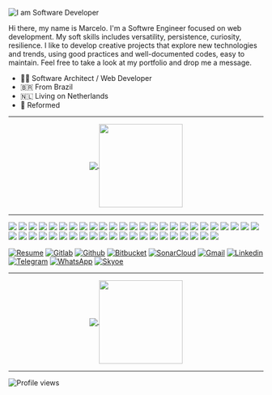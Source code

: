 ![I am Software Developer](https://rodovalho.dev/img/logo-large.59fa6dbf.svg)

Hi there, my name is Marcelo. I'm a Softwre Engineer focused on web development.
My soft skills includes versatility, persistence, curiosity, resilience. I like to develop creative projects that explore new technologies and trends, using good practices and well-documented codes, easy to maintain.
Feel free to take a look at my portfolio and drop me a message.

- 👨‍💻 Software Architect / Web Developer
- 🇧🇷 From Brazil
- 🇳🇱 Living on Netherlands
- 🌷 Reformed

---

<p align="center">
  <a href="https://github.com/celorodovalho/github-readme-stats">
    <img
      align="center"
      src="https://github-readme-stats.vercel.app/api/top-langs/?username=celorodovalho&layout=compact"
    />
  </a>
  <a href="https://github.com/celorodovalho/github-readme-stats">
    <img
      align="center"
      height="165"
      src="https://github-readme-stats.vercel.app/api?username=celorodovalho&show_icons=true"
    />
  </a>
</p>

---

![](https://img.shields.io/badge/&#8203;-PHP-informational?style=flat&logo=php&logoColor=white&color=29b6f6)
![](https://img.shields.io/badge/&#8203;-JavaScript-informational?style=flat&logo=javascript&logoColor=white&color=29b6f6)
![](https://img.shields.io/badge/&#8203;-HTML5-informational?style=flat&logo=html5&logoColor=white&color=29b6f6)
![](https://img.shields.io/badge/&#8203;-CSS3-informational?style=flat&logo=css3&logoColor=white&color=29b6f6)
![](https://img.shields.io/badge/&#8203;-Laravel-informational?style=flat&logo=laravel&logoColor=white&color=29b6f6)
![](https://img.shields.io/badge/&#8203;-Symfony-informational?style=flat&logo=symfony&logoColor=white&color=29b6f6)
![](https://img.shields.io/badge/&#8203;-Zend_Framework-informational?style=flat&logo=zend&logoColor=white&color=29b6f6)
![](https://img.shields.io/badge/&#8203;-Vue-informational?style=flat&logo=vue.js&logoColor=white&color=29b6f6)
![](https://img.shields.io/badge/&#8203;-Angular-informational?style=flat&logo=angular&logoColor=white&color=29b6f6)
![](https://img.shields.io/badge/D-Doctrine-informational?style=flat&logo=doctrine&logoColor=white&color=29b6f6)
![](https://img.shields.io/badge/&#8203;-CakePHP-informational?style=flat&logo=cakephp&logoColor=white&color=29b6f6)
![](https://img.shields.io/badge/&#8203;-WordPress-informational?style=flat&logo=wordpress&logoColor=white&color=29b6f6)
![](https://img.shields.io/badge/&#8203;-Magento-informational?style=flat&logo=magento&logoColor=white&color=29b6f6)
![](https://img.shields.io/badge/&#8203;-jQuery-informational?style=flat&logo=jquery&logoColor=white&color=29b6f6)
![](https://img.shields.io/badge/&#8203;-Sass-informational?style=flat&logo=sass&logoColor=white&color=29b6f6)
![](https://img.shields.io/badge/&#8203;-Webpack-informational?style=flat&logo=webpack&logoColor=white&color=29b6f6)
![](https://img.shields.io/badge/&#8203;-LeafLet-informational?style=flat&logo=leaflet&logoColor=white&color=29b6f6)
![](https://img.shields.io/badge/&#8203;-Vuetify-informational?style=flat&logo=Vuetify&logoColor=white&color=29b6f6)
![](https://img.shields.io/badge/&#8203;-Bootstrap-informational?style=flat&logo=Bootstrap&logoColor=white&color=29b6f6)
![](https://img.shields.io/badge/&#8203;-MySQL-informational?style=flat&logo=mysql&logoColor=white&color=29b6f6)
![](https://img.shields.io/badge/&#8203;-PostgreSQL-informational?style=flat&logo=postgresql&logoColor=white&color=29b6f6)
![](https://img.shields.io/badge/&#8203;-OracleSQL-informational?style=flat&logo=oracle&logoColor=white&color=29b6f6)
![](https://img.shields.io/badge/&#8203;-MongoDB-informational?style=flat&logo=mongodb&logoColor=white&color=29b6f6)
![](https://img.shields.io/badge/&#8203;-Sqlite-informational?style=flat&logo=sqlite&logoColor=white&color=29b6f6)
![](https://img.shields.io/badge/&#8203;-Git-informational?style=flat&logo=git&logoColor=white&color=29b6f6)
![](https://img.shields.io/badge/&#8203;-CSharp-informational?style=flat&logo=c-sharp&logoColor=white&color=29b6f6)
![](https://img.shields.io/badge/&#8203;-Python-informational?style=flat&logo=python&logoColor=white&color=29b6f6)
![](https://img.shields.io/badge/&#8203;-Node-informational?style=flat&logo=node.js&logoColor=white&color=29b6f6)
![](https://img.shields.io/badge/&#8203;-Docker-informational?style=flat&logo=docker&logoColor=white&color=29b6f6)
![](https://img.shields.io/badge/&#8203;-Vagrant-informational?style=flat&logo=vagrant&logoColor=white&color=29b6f6)
![](https://img.shields.io/badge/&#8203;-Apache-informational?style=flat&logo=apache&logoColor=white&color=29b6f6)
![](https://img.shields.io/badge/&#8203;-Jenkins-informational?style=flat&logo=jenkins&logoColor=white&color=29b6f6)
![](https://img.shields.io/badge/&#8203;-Sonar-informational?style=flat&logo=sonarqube&logoColor=white&color=29b6f6)
![](https://img.shields.io/badge/&#8203;-GitlabCI-informational?style=flat&logo=gitlab&logoColor=white&color=29b6f6)
![](https://img.shields.io/badge/&#8203;-Grunt-informational?style=flat&logo=grunt&logoColor=white&color=29b6f6)
![](https://img.shields.io/badge/&#8203;-Gulp-informational?style=flat&logo=gulp&logoColor=white&color=29b6f6)
![](https://img.shields.io/badge/&#8203;-Bower-informational?style=flat&logo=bower&logoColor=white&color=29b6f6)
![](https://img.shields.io/badge/&#8203;-NPM-informational?style=flat&logo=npm&logoColor=white&color=29b6f6)
![](https://img.shields.io/badge/&#8203;-Composer-informational?style=flat&logo=composer&logoColor=white&color=29b6f6)
![](https://img.shields.io/badge/&#8203;-Adobe_Suite-informational?style=flat&logo=adobe&logoColor=white&color=29b6f6)
![](https://img.shields.io/badge/&#8203;-Gimp-informational?style=flat&logo=gimp&logoColor=white&color=29b6f6)
![](https://img.shields.io/badge/&#8203;-InkScape-informational?style=flat&logo=inkscape&logoColor=white&color=29b6f6)
![](https://img.shields.io/badge/&#8203;-Bitbucket-informational?style=flat&logo=bitbucket&logoColor=white&color=29b6f6)
![](https://img.shields.io/badge/&#8203;-Telegram_API-informational?style=flat&logo=telegram&logoColor=white&color=29b6f6)
![](https://img.shields.io/badge/&#8203;-PHPStorm-informational?style=flat&logo=webstorm&logoColor=white&color=29b6f6)
![](https://img.shields.io/badge/&#8203;-Linux-informational?style=flat&logo=linux&logoColor=white&color=29b6f6)

[![Resume](http://img.shields.io/badge/-Resume/CV-29b6f6?style=for-the-badge&logo=adobe-acrobat-reader&logoColor=white)](https://api.marcelorodovalho.com/resume/en) 
[![Gitlab](http://img.shields.io/badge/-Gitlab-388e3c?style=for-the-badge&logo=Gitlab&logoColor=white)](https://gitlab.com/celorodovalho) 
[![Github](https://img.shields.io/badge/-Github-181717?style=for-the-badge&logo=Github&logoColor=white)](https://github.com/celorodovalho) 
[![Bitbucket](http://img.shields.io/badge/-Bitbucket-006db3?style=for-the-badge&logo=bitbucket&logoColor=white)](https://bitbucket.org/celorodovalho) 
[![SonarCloud](http://img.shields.io/badge/-SonarCloud-4c9bd6?style=for-the-badge&logo=SonarQube&logoColor=white)](https://sonarcloud.io/organizations/rodovalho/)
[![Gmail](http://img.shields.io/badge/-Gmail-D14836?style=for-the-badge&logo=Gmail&logoColor=white)](mailto:marcelo2208@gmail.com)
[![Linkedin](https://img.shields.io/badge/-LinkedIn-blue?style=for-the-badge&logo=Linkedin&logoColor=white)](https://www.linkedin.com/in/marcelorodovalho) 
[![Telegram](http://img.shields.io/badge/-Telegram-2CA5E0?style=for-the-badge&logo=Telegram&logoColor=white)](https://t.me/se45ky)
[![WhatsApp](http://img.shields.io/badge/-WhatsApp-25D366?style=for-the-badge&logo=WhatsApp&logoColor=white)](https://wa.me/31624830543)
[![Skyoe](http://img.shields.io/badge/-Skype-00AFF0?style=for-the-badge&logo=Skype&logoColor=white)](https://t.me/se45ky)

---

<p align="center">
  <a href="https://github.com/celorodovalho/github-readme-stats">
    <img
      align="center"
      src="https://metrics.lecoq.io/celorodovalho"
    />
  </a>
  <a href="https://github.com/celorodovalho/github-readme-stats">
    <img
      align="center"
      height="165"
      src="https://github-readme-streak-stats.herokuapp.com/?user=celorodovalho"
    />
  </a>
</p>

---

![Profile views](https://gpvc.arturio.dev/celorodovalho)  

